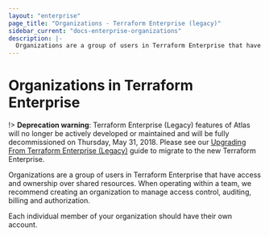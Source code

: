 ```yaml
---
layout: "enterprise"
page_title: "Organizations - Terraform Enterprise (legacy)"
sidebar_current: "docs-enterprise-organizations"
description: |-
  Organizations are a group of users in Terraform Enterprise that have access and ownership over shared resources.
---
```


# Organizations in Terraform Enterprise

!> **Deprecation warning**: Terraform Enterprise (Legacy) features of Atlas will no longer be actively developed or maintained and will be fully decommissioned on Thursday, May 31, 2018. Please see our [Upgrading From Terraform Enterprise (Legacy)](https://www.terraform.io/docs/enterprise/upgrade/index.html) guide to migrate to the new Terraform Enterprise.

Organizations are a group of users in Terraform Enterprise that have access and
ownership over shared resources. When operating within a team, we recommend
creating an organization to manage access control, auditing, billing and
authorization.

Each individual member of your organization should have their own account.

